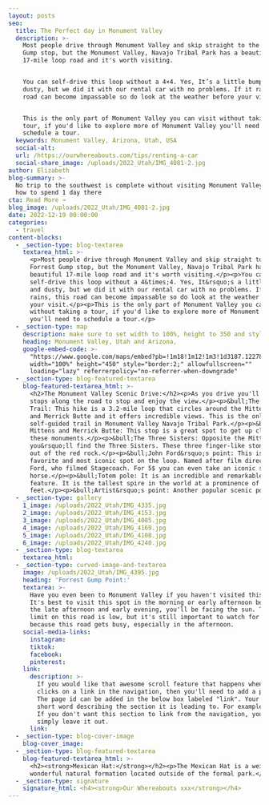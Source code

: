 ```yaml
---
layout: posts
seo:
  title: The Perfect day in Monument Valley
  description: >-
    Most people drive through Monument Valley and skip straight to the Forrest
    Gump stop, but the Monument Valley, Navajo Tribal Park has a beautiful
    17-mile loop road and it's worth visiting.


    You can self-drive this loop without a 4×4. Yes, It’s a little bumpy and
    dusty, but we did it with our rental car with no problems. If it rains, this
    road can become impassable so do look at the weather before your visit.


    This is the only part of Monument Valley you can visit without taking a
    tour, if you'd like to explore more of Monument Valley you'll need to
    schedule a tour.
  keywords: Monument Valley, Arizona, Utah, USA
  social-alt:
  url: /https://ourwhereabouts.com/tips/renting-a-car
  social-share_image: /uploads/2022_Utah/IMG_4081-2.jpg
author: Elizabeth
blog-summary: >-
  No trip to the southwest is complete without visiting Monument Valley. Here's
  how to spend 1 day there
cta: Read More →
blog_image: /uploads/2022_Utah/IMG_4081-2.jpg
date: 2022-12-19 00:00:00
categories:
  - travel
content-blocks:
  - _section-type: blog-textarea
    textarea_html: >-
      <p>Most people drive through Monument Valley and skip straight to the
      Forrest Gump stop, but the Monument Valley, Navajo Tribal Park has a
      beautiful 17-mile loop road and it's worth visiting.</p><p>You can
      self-drive this loop without a 4&times;4. Yes, It&rsquo;s a little bumpy
      and dusty, but we did it with our rental car with no problems. If it
      rains, this road can become impassable so do look at the weather before
      your visit.</p><p>This is the only part of Monument Valley you can visit
      without taking a tour, if you'd like to explore more of Monument Valley
      you'll need to schedule a tour.</p>
  - _section-type: map
    description: make sure to set width to 100%, height to 350 and style to border 2
    heading: Monument Valley, Utah and Arizona,
    google-embed-code: >-
      "https://www.google.com/maps/embed?pb=!1m18!1m12!1m3!1d3187.122788385529!2d-110.11519932443356!3d36.98300217219552!2m3!1f0!2f0!3f0!3m2!1i1024!2i768!4f13.1!3m3!1m2!1s0x873733312a00e241%3A0x8dc28703f2a8eb7!2sMonument%20Valley!5e0!3m2!1sen!2sus!4v1671437226262!5m2!1sen!2sus"
      width="100%" height="450" style="border:2;" allowfullscreen=""
      loading="lazy" referrerpolicy="no-referrer-when-downgrade"
  - _section-type: blog-featured-textarea
    blog-featured-textarea_html: >-
      <h2>The Monument Valley Scenic Drive:</h2><p>As you drive you'll have some
      stops along the road to stop and enjoy the view.</p><p>&bull;The wildcat
      Trail: This hike is a 3.2-mile loop that circles around the Mitten Buttes
      and Merrick Butte and it offers incredible views. This is the only
      self-guided trail in Monument Valley Navajo Tribal Park.</p><p>&bull;The
      Mittens and Merrick Butte: This stop is a great spot to get up close to
      these monuments.</p><p>&bull;The Three Sisters: Opposite the Mittens,
      you&rsquo;ll find the Three Sisters. These three finger-like stones rise
      out of the red rock.</p><p>&bull;John Ford&rsquo;s point: This is our
      favorite and most iconic spot on the loop. Named after film director John
      Ford, who filmed Stagecoach. For 5$ you can even take an iconic shot on a
      horse.</p><p>&bull;Totem pole: It is an incredible and remarkable rock
      feature. It is the tallest spire in the world at a prominence of 381
      feet.</p><p>&bull;Artist&rsquo;s point: Another popular scenic point.</p>
  - _section-type: gallery
    1_image: /uploads/2022_Utah/IMG_4335.jpg
    2_image: /uploads/2022_Utah/IMG_4153.jpg
    3_image: /uploads/2022_Utah/IMG_4085.jpg
    4_image: /uploads/2022_Utah/IMG_4169.jpg
    5_image: /uploads/2022_Utah/IMG_4108.jpg
    6_image: /uploads/2022_Utah/IMG_4240.jpg
  - _section-type: blog-textarea
    textarea_html:
  - _section-type: curved-image-and-textarea
    image: /uploads/2022_Utah/IMG_4395.jpg
    heading: 'Forrest Gump Point:'
    textarea: >-
      Have you even been to Monument Valley if you haven't visited this spot?
      It's best to visit this spot in the morning or early afternoon because, in
      the late afternoon and early evening, you'll be facing the sun. The speed
      limit on this road is low, but it's still important to watch for cars
      because this road gets busy, especially in the afternoon.
    social-media-links:
      instagram:
      tiktok:
      facebook:
      pinterest:
    link:
      description: >-
        If you would like that awesome scroll feature that happens when someone
        clicks on a link in the navigation, then you'll need to add a page id.
        The page id can be added in the below box labeled "link". Your id is a
        short word describing the section it is leading to. For example- about.
        If you don't want this section to link from the navigation, you can
        simply leave it out.
      link:
  - _section-type: blog-cover-image
    blog-cover_image:
  - _section-type: blog-featured-textarea
    blog-featured-textarea_html: >-
      <h2><strong>Mexican Hat:</strong></h2><p>The Mexican Hat is a weird and
      wonderful natural formation located outside of the formal park.</p>
  - _section-type: signature
    signature_html: <h4><strong>Our Whereabouts xxx</strong></h4>
---
```

